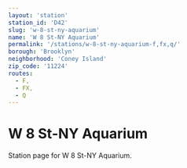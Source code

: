 ```yaml
---
layout: 'station'
station_id: 'D42'
slug: 'w-8-st-ny-aquarium'
name: 'W 8 St-NY Aquarium'
permalink: '/stations/w-8-st-ny-aquarium-f,fx,q/'
borough: 'Brooklyn'
neighborhood: 'Coney Island'
zip_code: '11224'
routes:
  - F,
  - FX,
  - Q
---
```

# W 8 St-NY Aquarium

Station page for W 8 St-NY Aquarium.
